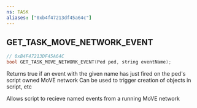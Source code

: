 ```yaml
---
ns: TASK
aliases: ["0xb4f47213df45a64c"]
---
```

## GET_TASK_MOVE_NETWORK_EVENT

```c
// 0xB4F47213DF45A64C
bool GET_TASK_MOVE_NETWORK_EVENT(Ped ped, string eventName);
```

Returns true if an event with the given name has just fired on the ped's script owned MoVE network Can be used to trigger creation of objects in script, etc

Allows script to recieve named events from a running MoVE network

